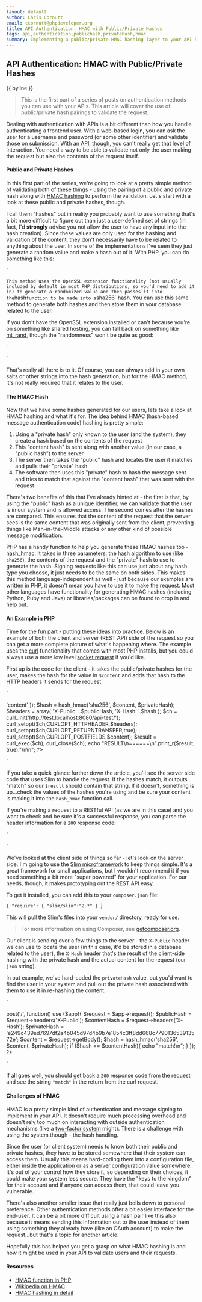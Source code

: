 ```yaml
---
layout: default
author: Chris Cornutt
email: ccornutt@phpdeveloper.org
title: API Authentication: HMAC with Public/Private Hashes
tags: api,authentication,publichash,privatehash,hmac
summary: Implementing a public/private HMAC hashing layer to your API helps authenticate and validate the request.
---
```


API Authentication: HMAC with Public/Private Hashes
--------------

{{ byline }}

> This is the first part of a series of posts on authentication methods you can
> use with your APIs. This article will cover the use of public/private hash pairings
> to validate the request.

Dealing with authentication with APIs is a bit different than how you handle authenticating
a frontend user. With a web-based login, you can ask the user for a username and
password (or some other identifier) and validate those on submission. With an API,
though, you can't really get that level of interaction. You need a way to be able to
validate not only the user making the request but also the contents of the request
itself.

#### Public and Private Hashes

In this first part of the series, we're going to look at a pretty simple method of
validating both of these things - using the pairing of a public and private hash
along with [HMAC hashing](http://en.wikipedia.org/wiki/Hash-based_message_authentication_code)
to perform the validation. Let's start with a look at these public and private hashes, though.

I call them "hashes" but in reality you probably want to use something that's a bit
more difficult to figure out than just a user-defined set of strings (in fact, I'd
**strongly** advise you not allow the user to have any input into the hash creation).
Since these values are only used for the hashing and validation of the content, they
don't necessarily have to be related to anything about the user. In some of the
implementations I've seen they just generate a random value and make a hash out of
it. With PHP, you can do something like this:

`
<?php
$hash = hash('sha256', openssl_random_pseudo_bytes(32));
?>
`
This method uses the OpenSSL extension functionality (not usually included by default in
most PHP distributions, so you'd need to add it in) to generate a randomized value
and then passes it into the `hash` function to be made into a `sha256` hash. You
can use this same method to generate both hashes and then store them in your database
related to the user.

If you don't have the OpenSSL extension installed or can't because you're on something
like shared hosting, you can fall back on something like [mt_rand](http://php.net/mt_rand),
though the "randomness" won't be quite as good:

`
<?php
$hash = hash('sha256', mt_rand());
?>
`

That's really all there is to it. Of course, you can always add in your own salts
or other strings into the hash generation, but for the HMAC method, it's not really
required that it relates to the user.

#### The HMAC Hash

Now that we have some hashes generated for our users, lets take a look at HMAC hashing
and what it's for. The idea behind HMAC (hash-based message authentication code)
hashing is pretty simple:

1. Using a "private hash" only known to the user (and the system), they create a hash based on the contents of the request
2. This "content hash" is sent along with another value (in our case, a "public hash") to the server
3. The server then takes the "public" hash and locates the user it matches and pulls their "private" hash
4. The software then uses this "private" hash to hash the message sent and tries to match that against
    the "content hash" that was sent with the request

There's two benefits of this that I've already hinted at - the first is that, by using
the "public" hash as a unique identifier, we can validate that the user is in our system
and is allowed access. The second comes after the hashes are compared. This ensures that
the content of the request that the server sees is the same content that was originally
sent from the client, preventing things like Man-in-the-Middle attacks or any other kind
of possible message modification.

PHP has a handy function to help you generate these HMAC hashes too - [hash_hmac](http://php.net/hash_hmac).
It takes in three parameters: the hash algorithm to use (like `sha256`), the contents
of the request and the "private" hash to use to generate the hash. Signing requests
like this can use just about any hash type you choose, it just needs to be the same
on both sides. This makes this method language-independent as well - just because
our examples are written in PHP, it doesn't mean you have to use it to make the request.
Most other languages have functionality for generating HMAC hashes (including Python, Ruby and
Java) or libraries/packages can be found to drop in and help out.

#### An Example in PHP

Time for the fun part - putting these ideas into practice. Below is an example of
both the client and server (REST API) side of the request so you can get a more
complete picture of what's happening where. The example uses the [curl](http://php.net/curl)
functionality that comes with most PHP installs, but you could always use a more
low level [socket request](http://php.net/fsockopen) if you'd like.

First up is the code for the client - it takes the public/private hashes for the user,
makes the hash for the value in `$content` and adds that hash to the HTTP headers
it sends for the request.

`
<?php
$publicHash = '3441df0babc2a2dda551d7cd39fb235bc4e09cd1e4556bf261bb49188f548348';
$privateHash = 'e249c439ed7697df2a4b045d97d4b9b7e1854c3ff8dd668c779013653913572e';
$content    = json_encode(array(
    'test' => 'content'
));

$hash = hash_hmac('sha256', $content, $privateHash);

$headers = array(
    'X-Public: '.$publicHash,
    'X-Hash: '.$hash
);

$ch = curl_init('http://test.localhost:8080/api-test/');
curl_setopt($ch,CURLOPT_HTTPHEADER,$headers);
curl_setopt($ch,CURLOPT_RETURNTRANSFER,true);
curl_setopt($ch,CURLOPT_POSTFIELDS,$content);

$result = curl_exec($ch);
curl_close($ch);

echo "RESULT\n======\n".print_r($result, true)."\n\n";
?>
`

If you take a quick glance further down the article, you'll see the server side code
that uses Slim to handle the request. If the hashes match, it outputs "match" so
our `$result` should contain that string. If it doesn't, something is up...check the values
of the hashes you're using and be sure your content is making it into the `hash_hmac` function
call.

If you're making a request to a RESTful API (as we are in this case) and you want to check and be
sure it's a successful response, you can parse the header information for a `200` response code:

`
<?php
// add this to the curl options to get the headers in the response
curl_setopt($ch,CURLOPT_HEADER,true);

// then you can get the headers and check
list($headers, $content) = explode("\r\n\r\n", $result);
$headers = explode("\r\n", $headers);

if (strpos($headers[0], '200') !== false){
    echo 'Successful request!';
}
?>
`

We've looked at the client side of things so far - let's look on the server side.
I'm going to use the [Slim microframework](http://www.slimframework.com/)
to keep things simple. It's a great framework for small applications, but I wouldn't
recommend it if you need something a bit more "super powered" for your application.
For our needs, though, it makes prototyping out the REST API easy.

To get it installed, you can add this to your `composer.json` file:

`
{
    "require": {
        "slim/slim":"2.*"
    }
}
`

This will pull the Slim's files into your `vendor/` directory, ready for use.

> For more information on using Composer, see [getcomposer.org](http://getcomposer.org).

Our client is sending over a few things to the server - the `X-Public` header we can
use to locate the user (in this case, it'd be stored in a database related to the user),
the `X-Hash` header that's the result of the client-side hashing with the private
hash and the actual content for the request (our `json` string).

In out example, we've hard-coded the `privateHash` value, but you'd want to find the user
in your system and pull out the private hash associated with them to use it in re-hashing
the content.

`
<?php
require_once 'vendor/autoload.php';

$app = new \Slim\Slim();
$app->post('/', function() use ($app){

    $request = $app->request();

    $publicHash  = $request->headers('X-Public');
    $contentHash = $request->headers('X-Hash');
    $privateHash  = 'e249c439ed7697df2a4b045d97d4b9b7e1854c3ff8dd668c779013653913572e';
    $content     = $request->getBody();

    $hash = hash_hmac('sha256', $content, $privateHash);

    if ($hash == $contentHash){
        echo "match!\n";
    }
});
?>
`

If all goes well, you should get back a `200` response code from the request and see
the string `"match"` in the return from the curl request.

#### Challenges of HMAC

HMAC is a pretty simple kind of authentication and message signing to implement in your
API. It doesn't require much processing overhead and doesn't rely too much on interacting
with outside authentication mechanisms (like a [two-factor system](/tagged/twofactor) might).
There is a challenge with using the system though - the hash handling.

Since the user (or client system) needs to know both their public and private hashes, they
have to be stored somewhere that their system can access them. Usually this means hard-coding
them into a configuration file, either inside the application or as a server configuration
value somewhere. It's out of your control how they store it, so depending on their choices,
it could make your system less secure. They have the "keys to the kingdom" for their account
and if anyone can access them, that could leave you vulnerable.

There's also another smaller issue that really just boils down to personal preference. Other
authentication methods offer a bit easier interface for the end-user. It can be
a bit more difficult using a hash pair like this also because it means sending this information
out to the user instead of them using something they already have (like an OAuth account)
to make the request...but that's a topic for another article.

Hopefully this has helped you get a grasp on what HMAC hashing is and how it might be used
in your API to validate users and their requests.

#### Resources

- [HMAC function in PHP](http://php.net/hash_hmac)
- [Wikipedia on HMAC](http://en.wikipedia.org/wiki/Hash-based_message_authentication_code)
- [HMAC hashing in detail](https://tools.ietf.org/html/rfc2104)



